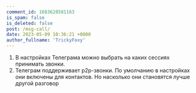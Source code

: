 ```yaml
---
comment_id: 1683628581163
is_spam: false
is_deleted: false
post: /msg-call/
date: 2023-05-09 10:36:21 +0000
author_fullname: 'TrickyFoxy'
---
```


1. В настройках Телеграма можно выбрать на каких сессиях принимать звонки.
2. Телеграм поддерживает p2p-звонки. По умолчанию в настройках они включены для контактов. Но насколько они становятся лучше другой разговор
